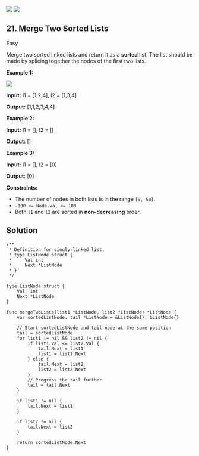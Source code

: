 [![](https://img.shields.io/github/stars/LeetCode-in-Go/LeetCode-in-Go?label=Stars&style=flat-square)](https://github.com/LeetCode-in-Go/LeetCode-in-Go)
[![](https://img.shields.io/github/forks/LeetCode-in-Go/LeetCode-in-Go?label=Fork%20me%20on%20GitHub%20&style=flat-square)](https://github.com/LeetCode-in-Go/LeetCode-in-Go/fork)

## 21\. Merge Two Sorted Lists

Easy

Merge two sorted linked lists and return it as a **sorted** list. The list should be made by splicing together the nodes of the first two lists.

**Example 1:**

![](https://assets.leetcode.com/uploads/2020/10/03/merge_ex1.jpg)

**Input:** l1 = [1,2,4], l2 = [1,3,4]

**Output:** [1,1,2,3,4,4]

**Example 2:**

**Input:** l1 = [], l2 = []

**Output:** []

**Example 3:**

**Input:** l1 = [], l2 = [0]

**Output:** [0]

**Constraints:**

*   The number of nodes in both lists is in the range `[0, 50]`.
*   `-100 <= Node.val <= 100`
*   Both `l1` and `l2` are sorted in **non-decreasing** order.

## Solution

```golang
/**
 * Definition for singly-linked list.
 * type ListNode struct {
 *     Val int
 *     Next *ListNode
 * }
 */

type ListNode struct {
	Val  int
	Next *ListNode
}

func mergeTwoLists(list1 *ListNode, list2 *ListNode) *ListNode {
	var sortedListNode, tail *ListNode = &ListNode{}, &ListNode{}

	// Start sortedListNode and tail node at the same position
	tail = sortedListNode
	for list1 != nil && list2 != nil {
		if list1.Val <= list2.Val {
			tail.Next = list1
			list1 = list1.Next
		} else {
			tail.Next = list2
			list2 = list2.Next
		}
		// Progress the tail further
		tail = tail.Next
	}

	if list1 != nil {
		tail.Next = list1
	}

	if list2 != nil {
		tail.Next = list2
	}

	return sortedListNode.Next
}
```